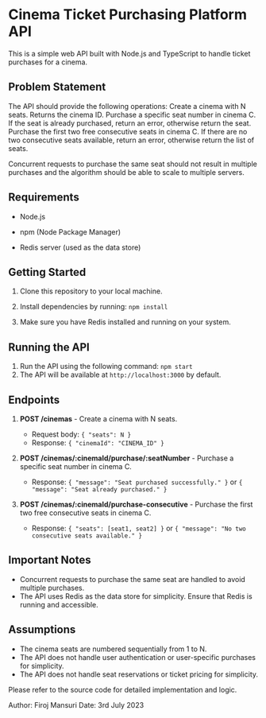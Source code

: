 # Cinema Ticket Purchasing Platform API

This is a simple web API built with Node.js and TypeScript to handle ticket purchases for a cinema.

## Problem Statement

The API should provide the following operations:
Create a cinema with N seats. Returns the cinema ID.
Purchase a specific seat number in cinema C. If the seat is already purchased, return an error, otherwise return the seat.
Purchase the first two free consecutive seats in cinema C. If there are no two consecutive seats available, return an error, otherwise return the list of seats.

Concurrent requests to purchase the same seat should not result in multiple purchases and the algorithm should be able to scale to multiple servers.

## Requirements

- Node.js

- npm (Node Package Manager)

- Redis server (used as the data store)

## Getting Started

1. Clone this repository to your local machine.

2. Install dependencies by running: `npm install`

3. Make sure you have Redis installed and running on your system.

## Running the API

1. Run the API using the following command: `npm start`
2. The API will be available at `http://localhost:3000` by default.

## Endpoints

1. **POST /cinemas** - Create a cinema with N seats.

   - Request body: `{ "seats": N }`
   - Response: `{ "cinemaId": "CINEMA_ID" }`

2. **POST /cinemas/:cinemaId/purchase/:seatNumber** - Purchase a specific seat number in cinema C.

   - Response: `{ "message": "Seat purchased successfully." }` or `{ "message": "Seat already purchased." }`

3. **POST /cinemas/:cinemaId/purchase-consecutive** - Purchase the first two free consecutive seats in cinema C.
   - Response: `{ "seats": [seat1, seat2] }` or `{ "message": "No two consecutive seats available." }`

## Important Notes
- Concurrent requests to purchase the same seat are handled to avoid multiple purchases.
- The API uses Redis as the data store for simplicity. Ensure that Redis is running and accessible.

## Assumptions
- The cinema seats are numbered sequentially from 1 to N.
- The API does not handle user authentication or user-specific purchases for simplicity.
- The API does not handle seat reservations or ticket pricing for simplicity.

Please refer to the source code for detailed implementation and logic.

Author: Firoj Mansuri
Date: 3rd July 2023